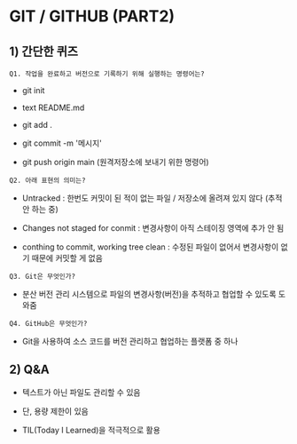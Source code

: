 # GIT / GITHUB (PART2)

## 1) 간단한 퀴즈

`Q1. 작업을 완료하고 버전으로 기록하기 위해 실행하는 명령어는?`

- git init

- text README.md

- git add .

- git commit -m '메시지'

- git push origin main (원격저장소에 보내기 위한 명령어)

`Q2. 아래 표현의 의미는?`

- Untracked : 
한번도 커밋이 된 적이 없는 파일 /
저장소에 올려져 있지 않다 (추적 안 하는 중)

- Changes not staged for conmit : 
변경사항이 아직 스테이징 영역에 추가 안 됨

- conthing to commit, working tree clean : 
수정된 파일이 없어서 변경사항이 없기 때문에 커밋할 게 없음

`Q3. Git은 무엇인가?`

- 분산 버전 관리 시스템으로 파일의 변경사항(버전)을 추적하고 협업할 수 있도록 도와줌 

`Q4. GitHub은 무엇인가?`

- Git을 사용하여 소스 코드를 버전 관리하고 협업하는 플랫폼 중 하나

## 2) Q&A

- 텍스트가 아닌 파일도 관리할 수 있음

- 단, 용량 제한이 있음

- TIL(Today I Learned)을 적극적으로 활용